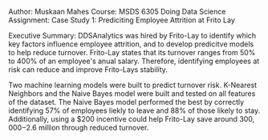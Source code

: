 Author: Muskaan Mahes
Course: MSDS 6305 Doing Data Science
Assignment: Case Study 1: Prediciting Employee Attrition at Frito Lay

Executive Summary:
DDSAnalytics was hired by Frito-Lay to identify which key factors influence employee attrition, and to develop predicitve models to help reduce turnover. Frito-Lay states that its turnover ranges from 50% to 400% of an employee's anual salary. Therefore, identifying employees at risk can reduce and improve Frito-Lays stability. 

Two machine learning models were built to predict turnover risk. K-Nearest Neighbors and the Naive Bayes model were built and tested on all features of the dataset. The Naive Bayes model performed the best by correctly identifying 57% of employees liekly to leave and 88% of those likely to stay. Additionally, using a $200 incentive could help Frito-Lay save around $300,000-$2.6 million through reduced turnover. 


